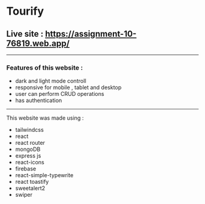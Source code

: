 # Tourify
## Live site : https://assignment-10-76819.web.app/
---

### Features of this website  : 

- dark and light mode controll
- responsive for mobile , tablet and desktop
- user can perform CRUD  operations
- has authentication

---
This website was made using :

- tailwindcss
- react
- react router
- mongoDB
- express js 
- react-icons
- firebase 
- react-simple-typewrite
- react toastify
- sweetalert2
- swiper
